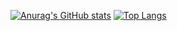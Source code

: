 [![Anurag's GitHub stats](https://github-readme-stats.vercel.app/api?username=beijixiaohu&show_icons=true&hide=prs,issues)](https://github.com/beijixiaohu/github-readme-stats)
[![Top Langs](https://github-readme-stats.vercel.app/api/top-langs/?username=beijixiaohu&layout=compact)](https://github.com/beijixiaohu/github-readme-stats)
